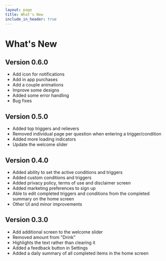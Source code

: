 ```yaml
---
layout: page
title: What's New
include_in_header: true
---
```


# What's New

## **Version 0.6.0**
- Add icon for notifications
- Add in app purchases
- Add a couple animations
- Improve some designs
- Added some error handling
- Bug fixes


## **Version 0.5.0**
- Added top triggers and relievers
- Removed individual page per question when entering a trigger/condition
- Added more loading indicators
- Update the welcome slider

## **Version 0.4.0**

- Added ability to set the active conditions and triggers
- Added custom conditions and triggers
- Added privacy policy, terms of use and disclaimer screen
- Added marketing preferences to sign up
- Able to edit completed triggers and conditions from the completed summary on the home screen
- Other UI and minor improvements

## **Version 0.3.0**

- Add additional screen to the welcome slider
- Removed amount from "Drink"
- Highlights the text rather than clearing it
- Added a feedback button in Settings
- Added a daily summary of all completed items in the home screen

<br>

